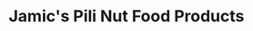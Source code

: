 ---
title: "Jamic's Pili Nut Food Products"
url: /nabua/jamics-pili-nut-food-products/
shop: general
---